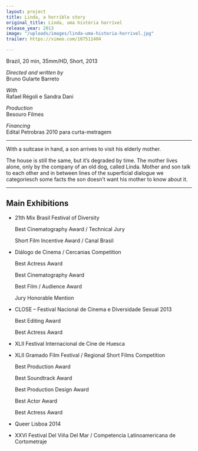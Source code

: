 ```yaml
---
layout: project
title: Linda, a horrible story
original_title: Linda, uma história horrível
release_year: 2013
image: "/uploads/images/linda-uma-historia-horrivel.jpg"
trailer: https://vimeo.com/107511404

---
```

Brazil, 20 min, 35mm/HD, Short, 2013

_Directed and written by_  
Bruno Gularte Barreto

_With_  
Rafael Régoli e Sandra Dani

_Production_  
Besouro Filmes

_Financing_  
Edital Petrobras 2010 para curta-metragem

***

With a suitcase in hand, a son arrives to visit his elderly mother.

The house is still the same, but it’s degraded by time. The mother lives alone, only by the company of an old dog, called Linda. Mother and son talk to each other and in between lines of the superficial dialogue we categoriesch some facts the son doesn’t want his mother to know about it.

***

## Main Exhibitions

* 21th Mix Brasil Festival of Diversity

  Best Cinematography Award / Technical Jury

  Short Film Incentive Award / Canal Brasil
* Diálogo de Cinema / Cercanias Competition

  Best Actress Award

  Best Cinematography Award

  Best Film / Audience Award

  Jury Honorable Mention
* CLOSE – Festival Nacional de Cinema e Diversidade Sexual 2013

  Best Editing Award

  Best Actress Award
* XLII Festival Internacional de Cine de Huesca
* XLII Gramado Film Festival / Regional Short Films Competition

  Best Production Award

  Best Soundtrack Award

  Best Production Design Award

  Best Actor Award

  Best Actress Award
* Queer Lisboa 2014
* XXVI Festival Del Viña Del Mar / Competencia Latinoamericana de Cortometraje